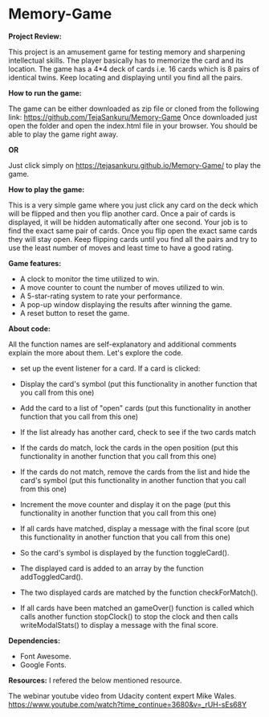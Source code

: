 # Memory-Game

__Project Review:__

This project is an amusement game for testing memory and sharpening intellectual skills. The player basically has to memorize the card and its location. The game has a 4*4 deck of cards i.e. 16 cards which is 8 pairs of identical twins. Keep locating and displaying until you find all the pairs.

__How to run the game:__

The game can be either downloaded as zip file or cloned from the following link: https://github.com/TejaSankuru/Memory-Game Once downloaded just open the folder and open the index.html file in your browser. You should be able to play the game right away.

__OR__

Just click simply on <https://tejasankuru.github.io/Memory-Game/> to play the game.

__How to play the game:__

This is a very simple game where you just click any card on the deck which will be flipped and then you flip another card. Once a pair of cards is displayed, it will be hidden automatically after one second. Your job is to find the exact same pair of cards. Once you flip open the exact same cards they will stay open. Keep flipping cards until you find all the pairs and try to use the least number of moves and least time to have a good rating.

__Game features:__

- A clock to monitor the time utilized to win.
- A move counter to count the number of moves utilized to win.
- A 5-star-rating system to rate your performance.
- A pop-up window displaying the results after winning the game.
- A  reset button to reset the game.

__About code:__

All the function names are self-explanatory and additional comments explain the more about them. Let's explore the code.

- set up the event listener for a card. If a card is clicked:

- Display the card's symbol (put this functionality in another function that you call from this one)

- Add the card to a list of "open" cards (put this functionality in another function that you call from this one)

- If the list already has another card, check to see if the two cards match

- If the cards do match, lock the cards in the open position (put this functionality in another function that you call from this one)

- If the cards do not match, remove the cards from the list and hide the card's symbol (put this functionality in another function that you call from this one)

- Increment the move counter and display it on the page (put this functionality in another function that you call from this one)

- If all cards have matched, display a message with the final score (put this functionality in another function that you call from this one)

- So the card's symbol is displayed by the function toggleCard().

- The displayed card is added to an array by the function addToggledCard().

- The two displayed cards are matched by the function checkForMatch().

- If all cards have been matched an gameOver() function is called which calls another function stopClock() to stop the clock and then calls writeModalStats() to display a message with the final score.

__Dependencies:__
- Font Awesome.
- Google Fonts.

__Resources:__
I refered the below mentioned resource.

The webinar youtube video from Udacity content expert Mike Wales.
https://www.youtube.com/watch?time_continue=3680&v=_rUH-sEs68Y

